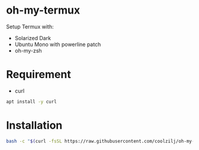 # oh-my-termux

Setup Termux with:

 - Solarized Dark
 - Ubuntu Mono with powerline patch
 - oh-my-zsh

# Requirement
- curl
```bash
apt install -y curl
```

# Installation
```bash
bash -c "$(curl -fsSL https://raw.githubusercontent.com/coolzilj/oh-my-termux/master/install.sh)"
```
